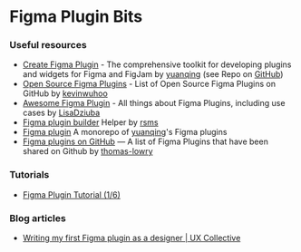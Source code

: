# Figma Plugin Bits

### Useful resources

- [Create Figma Plugin](https://yuanqing.github.io/create-figma-plugin/#quick-start) - The comprehensive toolkit for developing plugins and widgets for Figma and FigJam by [yuanqing](https://github.com/yuanqing) (see Repo on [GitHub](https://github.com/yuanqing/awesome-create-figma-plugin))
- [Open Source Figma Plugins](https://github.com/kevinwuhoo/figma-plugins-open-source) - List of Open Source Figma Plugins on GitHub by [kevinwuhoo](https://github.com/kevinwuhoo)
- [Awesome Figma Plugin](https://github.com/LisaDziuba/Awesome-Figma-Plugins) - All things about Figma Plugins, including use cases by [LisaDziuba](https://github.com/LisaDziuba)
- [Figma plugin builder](https://github.com/rsms/figplug) Helper by [rsms](https://github.com/rsms)
- [Figma plugin](https://github.com/yuanqing/figma-plugins) A monorepo of [yuanqing](https://github.com/yuanqing)'s Figma plugins
- [Figma plugins on GitHub](https://github.com/thomas-lowry/figma-plugins-on-github#plugins) — A list of Figma Plugins that have been shared on Github by [thomas-lowry](https://github.com/thomas-lowry)

### Tutorials

- [Figma Plugin Tutorial (1/6)](https://alcohollick.com/writing/figma-plugin-tutorial-1-6)

### Blog articles

- [Writing my first Figma plugin as a designer | UX Collective](https://uxdesign.cc/writing-my-first-figma-plugin-as-a-designer-who-can-barely-code-2ce03c20c133)
